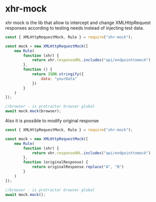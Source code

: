 # xhr-mock
xhr mock is the lib that allow to intercept and change XMLHttpRequest responses according to testing needs instead of
injecting test data.

```javascript
const { XMLHttpRequestMock, Rule } = require("xhr-mock");

const mock = new XMLHttpRequestMock([
    new Rule(
        function (xhr) {
            return xhr.responseURL.includes("api/endpointtomock")
        },
        function () {
            return JSON.stringify({
                data: "yourData"
            })
        }
    )
]);

//browser - is protractor browser global
await mock.mock(browser);

```

Also it is possible to modify original response
```javascript
const { XMLHttpRequestMock, Rule } = require("xhr-mock");

const mock = new XMLHttpRequestMock([
    new Rule(
        function (xhr) {
            return xhr.responseURL.includes("api/endpointtomock")
        },
        function (originalResponse) {
            return originalResponse.replace("A", "B")
        }
    )
]);

//browser - is protractor browser global
await mock.mock();

```
